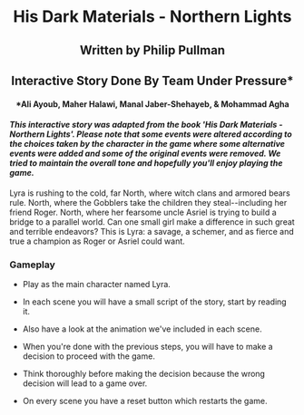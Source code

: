 # <center>  His Dark Materials - Northern Lights</center>

## <center>  Written by Philip Pullman</center>

## <center>  Interactive Story Done By Team Under Pressure*</center>

#### <center>  *Ali Ayoub, Maher Halawi, Manal Jaber-Shehayeb, & Mohammad Agha  </center>



#### *This interactive story was adapted from the book 'His Dark Materials - Northern Lights'. Please note that some events were altered according to the choices taken by the character in the game where some alternative events were added and some of the original events were removed. We tried to maintain the overall tone and hopefully you'll enjoy playing the game.*

Lyra is rushing to the cold, far North, where witch clans and armored bears rule. North, where the Gobblers take the children they steal--including her friend Roger. North, where her fearsome uncle Asriel is trying to build a bridge to a parallel world.
Can one small girl make a difference in such great and terrible endeavors? This is Lyra: a savage, a schemer, and as fierce and true a champion as Roger or Asriel could want.

### Gameplay

* Play as the main character named Lyra.

* In each scene you will have a small script of the story, start by reading it.

* Also have a look at the animation we've included in each scene.

* When you're done with the previous steps, you will have to make a decision to proceed with the game.

* Think thoroughly before making the decision because the wrong decision will lead to a game over.

* On every scene you have a reset button which restarts the game.   

